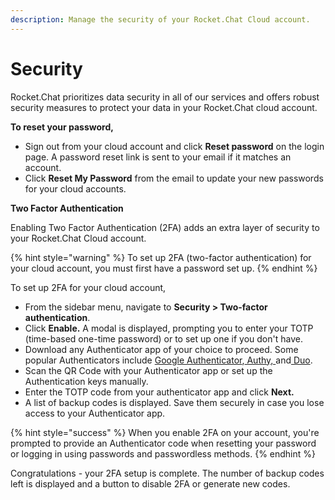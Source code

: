 ```yaml
---
description: Manage the security of your Rocket.Chat Cloud account.
---
```


# Security

Rocket.Chat prioritizes data security in all of our services and offers robust security measures to protect your data in your Rocket.Chat cloud account.

**To reset your password,**&#x20;

* Sign out from your cloud account and click **Reset password** on the login page. A password reset link is sent to your email if it matches an account.&#x20;
* Click **Reset My Password** from the email to update your new passwords for your cloud accounts.

**Two Factor Authentication**

Enabling Two Factor Authentication (2FA) adds an extra layer of security to your Rocket.Chat Cloud account.

{% hint style="warning" %}
To set up 2FA (two-factor authentication) for your cloud account, you must first have a password set up.
{% endhint %}

To set up 2FA for your cloud account,&#x20;

* From the sidebar menu, navigate to **Security > Two-factor authentication**.
* Click **Enable.** A modal is displayed, prompting you to enter your TOTP (time-based one-time password) or to set up one if you don't have.
* Download any Authenticator app of your choice to proceed. Some popular Authenticators include [Google Authenticator](https://googleauthenticator.net/),[ Authy, ](https://authy.com/)and[ Duo](https://duo.com/).
* Scan the QR Code with your Authenticator app or set up the Authentication keys manually.
* Enter the TOTP code from your authenticator app and click **Next.**
* A list of backup codes is displayed. Save them securely in case you lose access to your Authenticator app.

{% hint style="success" %}
When you enable 2FA on your account, you're prompted to provide an Authenticator code when resetting your password or logging in using passwords and passwordless methods.
{% endhint %}

Congratulations - your 2FA setup is complete. The number of backup codes left is displayed and a button to disable 2FA or generate new codes.
